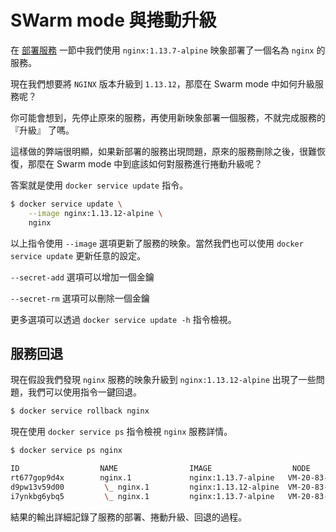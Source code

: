 # SWarm mode 與捲動升級

在 [部署服務](deploy.md) 一節中我們使用 `nginx:1.13.7-alpine` 映象部署了一個名為 `nginx` 的服務。

現在我們想要將 `NGINX` 版本升級到 `1.13.12`，那麼在 Swarm mode 中如何升級服務呢？

你可能會想到，先停止原來的服務，再使用新映象部署一個服務，不就完成服務的 『升級』 了嗎。

這樣做的弊端很明顯，如果新部署的服務出現問題，原來的服務刪除之後，很難恢復，那麼在 Swarm mode 中到底該如何對服務進行捲動升級呢？

答案就是使用 `docker service update` 指令。

```bash
$ docker service update \
    --image nginx:1.13.12-alpine \
    nginx
```

以上指令使用 `--image` 選項更新了服務的映象。當然我們也可以使用 `docker service update` 更新任意的設定。

`--secret-add` 選項可以增加一個金鑰

`--secret-rm` 選項可以刪除一個金鑰

更多選項可以透過 `docker service update -h` 指令檢視。

## 服務回退

現在假設我們發現 `nginx` 服務的映象升級到 `nginx:1.13.12-alpine` 出現了一些問題，我們可以使用指令一鍵回退。

```bash
$ docker service rollback nginx
```

現在使用 `docker service ps` 指令檢視 `nginx` 服務詳情。

```bash
$ docker service ps nginx

ID                  NAME                IMAGE                  NODE                DESIRED STATE       CURRENT STATE                ERROR               PORTS
rt677gop9d4x        nginx.1             nginx:1.13.7-alpine   VM-20-83-debian     Running             Running about a minute ago
d9pw13v59d00         \_ nginx.1         nginx:1.13.12-alpine  VM-20-83-debian     Shutdown            Shutdown 2 minutes ago
i7ynkbg6ybq5         \_ nginx.1         nginx:1.13.7-alpine   VM-20-83-debian     Shutdown            Shutdown 2 minutes ago
```

結果的輸出詳細記錄了服務的部署、捲動升級、回退的過程。
